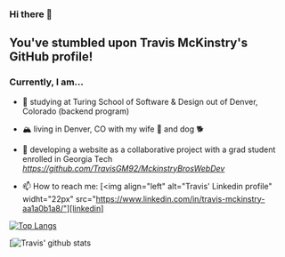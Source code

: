 ### Hi there 👋

## You've stumbled upon Travis McKinstry's GitHub profile!

### Currently, I am...

- 📖 studying at Turing School of Software & Design out of Denver, Colorado (backend program)

- 🏔 living in Denver, CO with my wife 👧 and dog 🐕 

- 🧠 developing a website as a collaborative project with a grad student enrolled in Georgia Tech <em>https://github.com/TravisGM92/MckinstryBrosWebDev</em>

- 📫 How to reach me: 
[<img align="left" alt="Travis' Linkedin profile" widht="22px" src="https://www.linkedin.com/in/travis-mckinstry-aa1a0b1a8/"][linkedin]

[![Top Langs](https://github-readme-stats.vercel.app/api/top-langs/?username=travisgm92)](https://github.com/travisgm92/github-readme-stats)

[![Travis' github stats](https://github-readme-stats.vercel.app/api?username=travisgm92&show_icons=true&theme=dark)


<!--
**TravisGM92/TravisGM92** is a ✨ _special_ ✨ repository because its `README.md` (this file) appears on your GitHub profile.

- 🌱 I’m currently learning ...
- 👯 I’m looking to collaborate on ...
- 🤔 I’m looking for help with ...
- 💬 Ask me about ...
- 😄 Pronouns: ...
- ⚡ Fun fact: ...
-->


<br />
<br />

[website]: https://github.com/TravisGM92/MckinstryBrosWebDev
[linkedin]: https://www.linkedin.com/in/travis-mckinstry-aa1a0b1a8/

